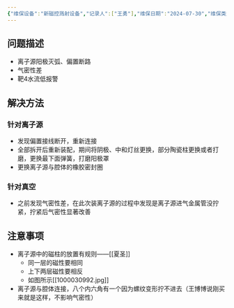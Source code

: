 ```yaml
---
{"维保设备":"新磁控溅射设备","记录人":["王勇"],"维保日期":"2024-07-30","维保类型":["维修"],"维保部位":["离子源","真空"],"维保参与人员":["王勇"],"外部援助":["[[联系人/夏圣\|夏圣]]"],"是否成功":true,"tags":null,"dg-publish":true,"permalink":"/设备维保/维保记录/新磁控溅射设备/2024-07-30录入/","dgPassFrontmatter":true}
---
```


## 问题描述

- 离子源阳极灭弧、偏置断路
- 气密性差
- 靶4️水流低报警

## 解决方法

### 针对离子源
- 发现偏置接线断开，重新连接
- 全部拆开后重新装配，期间将阴极、中和灯丝更换，部分陶瓷柱更换或者打磨，更换最下面弹簧，打磨阳极罩
- 更换离子源与腔体的橡胶密封圈
### 针对真空
- 之前发现气密性差，在此次装离子源的过程中发现是离子源进气金属管没拧紧，拧紧后气密性显著改善

## 注意事项

- 离子源中的磁柱的放置有规则——[[夏圣]]
	- 同一层的磁性要相同
	- 上下两层磁性要相反
	- 如图所示[[1000030992.jpg]]
- 离子源与腔体连接，八个内六角有一个因为螺纹变形拧不进去（王博博说刚买来就是这样，不影响气密性）